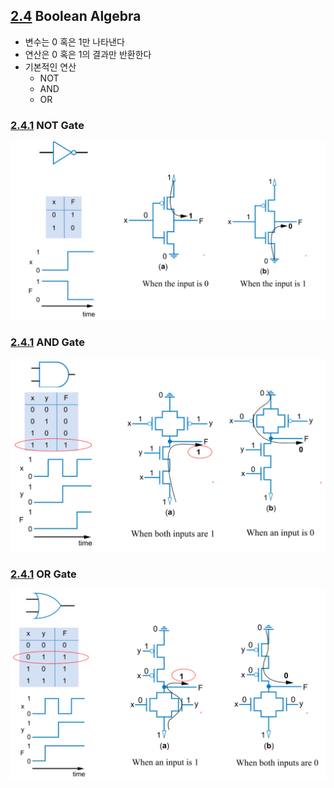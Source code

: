 
## <a href="#-목차-">2.4</a> Boolean Algebra
- 변수는 0 혹은 1만 나타낸다
- 연산은 0 혹은 1의 결과만 반환한다
- 기본적인 연산
  - NOT
  - AND
  - OR

### <a href="#-목차-">2.4.1</a> NOT Gate
<img src="img/not.png" />

### <a href="#-목차-">2.4.1</a> AND Gate
<img src="img/and.png" />

### <a href="#-목차-">2.4.1</a> OR Gate
<img src="img/or.png" />
